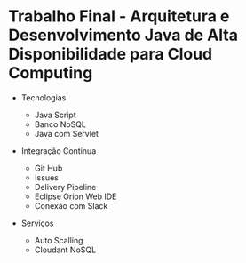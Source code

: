 # Trabalho Final - Arquitetura e Desenvolvimento Java de Alta Disponibilidade para Cloud Computing

- Tecnologias
  - Java Script
  - Banco NoSQL
  - Java com Servlet
    
- Integração Continua
  - Git Hub
  - Issues
  - Delivery Pipeline
  - Eclipse Orion Web IDE
  - Conexão com Slack

- Serviços 
  - Auto Scalling
  - Cloudant NoSQL
  

